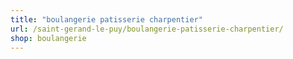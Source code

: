 ```yaml
---
title: "boulangerie patisserie charpentier"
url: /saint-gerand-le-puy/boulangerie-patisserie-charpentier/
shop: boulangerie
---
```

